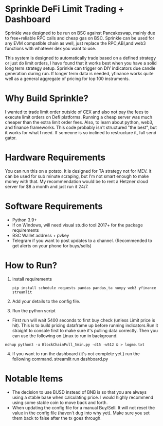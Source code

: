 # Sprinkle DeFi Limit Trading + Dashboard
Sprinkle was designed to be run on BSC against Pancakeswap, mainly due to free+reliable RPC calls and cheap gas on BSC. 
Sprinkle can be used for any EVM compatible chain as well, just replace the RPC,ABI,and web3 functions with whatever dex you want to use.

This system is designed to automatically trade based on a defined strategy or just do limit orders, I have found that it works best when you have a solid long term strategy setup.
Sprinkle can trigger on DIY indicators due candle generation during run. If longer term data is needed, yfinance works quite well as a general aggregate of pricing for top 100 instruments. 

# Why Build Sprinkle?
I wanted to trade limit order outside of CEX and also not pay the fees to execute limit orders on Defi platforms. Running a cheap server was much cheaper than the extra limit order fees.
Also, to learn about python, web3, and finance frameworks. This code probably isn't structured "the best", but it works for what I need.
If someone is so inclined to restructure it, full send gator.    

# Hardware Requirements    
You can run this on a potato. It is designed for TA strategy not for MEV. It can be used for sub minute scraping, but I'm not smart enough to make money with that. 
My recommendation would be to rent a Hetzner cloud server for $8 a month and just run it 24/7. 

# Software Requirements
* Python 3.9+ 
* If on Windows, will need visual studio tool 2017+ for the package requirements
* BSC Wallet address + pvkey  
* Telegram if you want to post updates to a channel. (Recommended to get alerts on your phone for buys/sells)

# How to Run? 
1. Install requirements

    ```pip install schedule requests pandas pandas_ta numpy web3 yfinance streamlit```

2. Add your details to the config file. 
3. Run the python script
* First run will wait 5400 seconds to first buy check (unless Limit price is hit). This is to build pricing dataframe up before running indicators.Run it straight to console first to make sure it's pulling data correctly. Then you can use the following on Linux to run in background.  

```nohup python3 -u BlockChainPull_5min.py -d15 -w512 & > logme.txt```

4. If you want to run the dashboard (it's not complete yet.) run the following command.
    streamlit run dashboard.py

# Notable Items
* The decision to use BUSD instead of BNB is so that you are always using a stable base when calculating price. I would highly recommend using some stable coin to move back and forth.
* When updating the config file for a manual Buy/Sell. It will not reset the value in the config file (haven't dug into why yet). Make sure you set them back to false after the tx goes through. 
